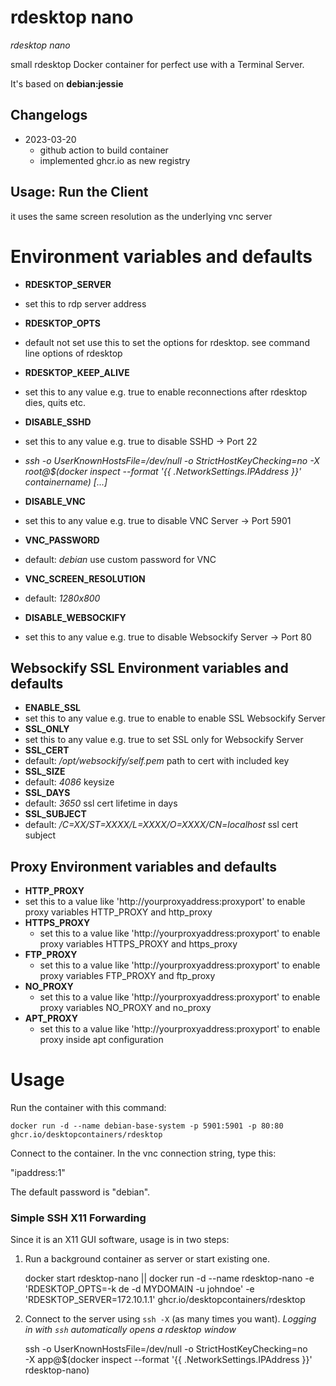 # rdesktop nano
_rdesktop nano_

small rdesktop Docker container for perfect use with a Terminal Server.

It's based on __debian:jessie__

## Changelogs

* 2023-03-20
    * github action to build container
    * implemented ghcr.io as new registry
    
## Usage: Run the Client

it uses the same screen resolution as the underlying vnc server

# Environment variables and defaults

* __RDESKTOP\_SERVER__
 * set this to rdp server address
* __RDESKTOP\_OPTS__
 * default not set use this to set the options for rdesktop. see command line options of rdesktop
* __RDESKTOP\_KEEP\_ALIVE__
 * set this to any value e.g. true to enable reconnections after rdesktop dies, quits etc.

* __DISABLE\_SSHD__
 * set this to any value e.g. true to disable SSHD -> Port 22
  * _ssh -o UserKnownHostsFile=/dev/null -o StrictHostKeyChecking=no -X root@$(docker inspect --format '{{ .NetworkSettings.IPAddress }}' containername) [...]_
* __DISABLE\_VNC__
 * set this to any value e.g. true to disable VNC Server -> Port 5901
* __VNC\_PASSWORD__
 * default: _debian_ use custom password for VNC
* __VNC\_SCREEN\_RESOLUTION__
 * default: _1280x800_
* __DISABLE\_WEBSOCKIFY__
 * set this to any value e.g. true to disable Websockify Server -> Port 80

## Websockify SSL Environment variables and defaults

* __ENABLE\_SSL__
 * set this to any value e.g. true to enable to enable SSL Websockify Server
* __SSL\_ONLY__
 * set this to any value e.g. true to set SSL only for Websockify Server
* __SSL\_CERT__
 * default: _/opt/websockify/self.pem_ path to cert with included key
* __SSL\_SIZE__
 * default: _4086_ keysize
* __SSL\_DAYS__
 * default: _3650_ ssl cert lifetime in days
* __SSL\_SUBJECT__
 * default: _/C=XX/ST=XXXX/L=XXXX/O=XXXX/CN=localhost_ ssl cert subject

## Proxy Environment variables and defaults

* __HTTP\_PROXY__
 * set this to a value like 'http://yourproxyaddress:proxyport' to enable proxy variables HTTP_PROXY and http_proxy
* __HTTPS\_PROXY__
  * set this to a value like 'http://yourproxyaddress:proxyport' to enable proxy variables HTTPS_PROXY and https_proxy
* __FTP\_PROXY__
  * set this to a value like 'http://yourproxyaddress:proxyport' to enable proxy variables FTP_PROXY and ftp_proxy
* __NO\_PROXY__
  * set this to a value like 'http://yourproxyaddress:proxyport' to enable proxy variables NO_PROXY and no_proxy
* __APT\_PROXY__
  * set this to a value like 'http://yourproxyaddress:proxyport' to enable proxy inside apt configuration


# Usage

Run the container with this command:

    docker run -d --name debian-base-system -p 5901:5901 -p 80:80 ghcr.io/desktopcontainers/rdesktop

Connect to the container.  In the vnc connection string, type this:

"ipaddress:1"

The default password is "debian".


### Simple SSH X11 Forwarding

Since it is an X11 GUI software, usage is in two steps:
  1. Run a background container as server or start existing one.

        docker start rdesktop-nano || docker run -d --name rdesktop-nano -e 'RDESKTOP_OPTS=-k de -d MYDOMAIN -u johndoe' -e 'RDESKTOP_SERVER=172.10.1.1' ghcr.io/desktopcontainers/rdesktop

  2. Connect to the server using `ssh -X` (as many times you want).
     _Logging in with `ssh` automatically opens a rdesktop window_

        ssh -o UserKnownHostsFile=/dev/null -o StrictHostKeyChecking=no \
        -X app@$(docker inspect --format '{{ .NetworkSettings.IPAddress }}' rdesktop-nano)
